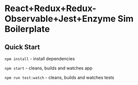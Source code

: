 # React+Redux+Redux-Observable+Jest+Enzyme Sim Boilerplate

## Quick Start

`npm install` - install dependencies

`npm start` - cleans, builds and watches app

`npm run test:watch` - cleans, builds and watches tests
